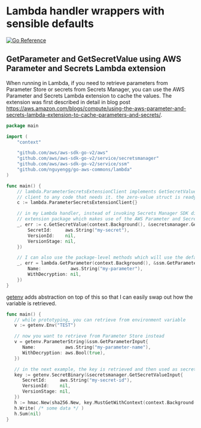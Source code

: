 # Lambda handler wrappers with sensible defaults

[![Go Reference](https://pkg.go.dev/badge/github.com/nguyengg/go-aws-commons/lambda.svg)](https://pkg.go.dev/github.com/nguyengg/go-aws-commons/lambda)

## GetParameter and GetSecretValue using AWS Parameter and Secrets Lambda extension

When running in Lambda, if you need to retrieve parameters from Parameter Store or secrets from Secrets Manager, you can
use the AWS Parameter and Secrets Lambda extension to cache the values. The extension was first described in detail in
blog post https://aws.amazon.com/blogs/compute/using-the-aws-parameter-and-secrets-lambda-extension-to-cache-parameters-and-secrets/.

```go
package main

import (
	"context"

	"github.com/aws/aws-sdk-go-v2/aws"
	"github.com/aws/aws-sdk-go-v2/service/secretsmanager"
	"github.com/aws/aws-sdk-go-v2/service/ssm"
	"github.com/nguyengg/go-aws-commons/lambda"
)

func main() {
	// lambda.ParameterSecretsExtensionClient implements GetSecretValue and GetParameter so I can substitute the
	// client to any code that needs it. the zero-value struct is ready for use.
	c := lambda.ParameterSecretsExtensionClient{}

	// in my Lambda handler, instead of invoking Secrets Manager SDK directly, I can use the client from the
	// extension package which makes use of the AWS Parameter and Secrets Lambda extension.
	_, err := c.GetSecretValue(context.Background(), &secretsmanager.GetSecretValueInput{
		SecretId:     aws.String("my-secret"),
		VersionId:    nil,
		VersionStage: nil,
	})

	// I can also use the package-level methods which will use the default client.
	_, err = lambda.GetParameter(context.Background(), &ssm.GetParameterInput{
		Name:           aws.String("my-parameter"),
		WithDecryption: nil,
	})
}

```

[getenv](getenv) adds abstraction on top of this so that I can easily swap out how the variable is retrieved.

```go
func main() {
   // while prototyping, you can retrieve from environment variable
   v := getenv.Env("TEST")

   // now you want to retrieve from Parameter Store instead
   v = getenv.ParameterString(&ssm.GetParameterInput{
      Name:           aws.String("my-parameter-name"),
      WithDecryption: aws.Bool(true),
   })

   // in the next example, the key is retrieved and then used as secret key for HMAC verification.
   key := getenv.SecretBinary(&secretsmanager.GetSecretValueInput{
      SecretId:     aws.String("my-secret-id"),
      VersionId:    nil,
      VersionStage: nil,
   })
   h := hmac.New(sha256.New, key.MustGetWithContext(context.Background()))
   h.Write( /* some data */ )
   h.Sum(nil)
}

```
